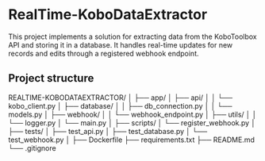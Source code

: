 # RealTime-KoboDataExtractor
This project implements a solution for extracting data from the KoboToolbox API and storing it in a database. It handles real-time updates for new records and edits through a registered webhook endpoint.

## Project structure

REALTIME-KOBODATAEXTRACTOR/
│
├── app/
│   ├── api/
│   │   └── kobo_client.py
│   ├── database/
│   │   ├── db_connection.py
│   │   └── models.py
│   ├── webhook/
│   │   └── webhook_endpoint.py
│   ├── utils/
│   │   └── logger.py
│   └── main.py
│
├── scripts/
│   └── register_webhook.py
│
├── tests/
│   ├── test_api.py
│   ├── test_database.py
│   └── test_webhook.py
│
├── Dockerfile
├── requirements.txt
├── README.md
└── .gitignore